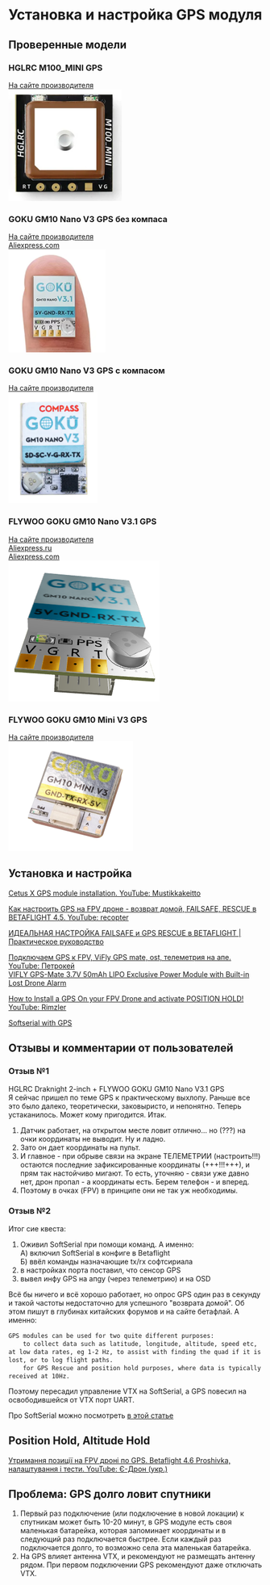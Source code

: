 # Установка и настройка GPS модуля

## Проверенные модели

### HGLRC M100_MINI GPS
[На сайте производителя](https://www.hglrc.com/products/hglrc-m100_mini-gps)  
![](GPS_HGLRC_M100_MINI_GPS.png)

### GOKU GM10 Nano V3 GPS без компаса
[На сайте производителя](https://flywoo.net/products/goku-gm10-nano-v3-gps)  
[Aliexpress.com](https://aliexpress.com/item/1005005035552894.html)  
![](GPS_GOKU_GM10_Nano_V3GPS.png)

### GOKU GM10 Nano V3 GPS с компасом
[На сайте производителя](https://flywoo.net/products/goku-gm10-nano-v3-gps-w-compass)  
![](GPS_GOKU_GM10_Nano_V3GPS_compass.png)

### FLYWOO GOKU GM10 Nano V3.1 GPS
[На сайте производителя](https://flywoo.net/products/goku-gm10-nano-v3.1-gps)  
[Aliexpress.ru](https://aliexpress.ru/item/1005005035552894.html)  
[Aliexpress.com](https://vi.aliexpress.com/item/1005005035552894.html)  
![](GPS_GOKU_GM10_Nano_V3.1GPS.png) 

### FLYWOO GOKU GM10 Mini V3 GPS
[На сайте производителя](https://flywoo.net/products/goku-gm10-mini-v3-gps)  
![](GPS_GOKU_GM10_Mini_V3_GPS.png)

## Установка и настройка
[Cetus X GPS module installation. YouTube: Mustikkakeitto](https://www.youtube.com/watch?v=C2e9Owgp-a8)  

[Как настроить GPS на FPV дроне - возврат домой, FAILSAFE, RESCUE в BETAFLIGHT 4.5. YouTube: recopter](https://www.youtube.com/watch?v=l4f07dlX5eQ)  

[ИДЕАЛЬНАЯ НАСТРОЙКА FAILSAFE и GPS RESCUE в BETAFLIGHT | Практическое руководство](https://www.youtube.com/watch?v=ybucv4Lv9Uc)  

[Подключаем GPS к FPV, ViFly GPS mate, ost, телеметрия на апе. YouTube: Петрокей](https://www.youtube.com/watch?v=AULG-AP712E)  
[VIFLY GPS-Mate 3.7V 50mAh LIPO Exclusive Power Module with Built-in Lost Drone Alarm](https://vi.aliexpress.com/item/1005003676846838.html)

[How to Install a GPS On your FPV Drone and activate POSITION HOLD! YouTube: Rimzler](https://www.youtube.com/watch?v=nWHjarJv7cU)

[Softserial with GPS](https://betaflight.com/docs/wiki/guides/current/softserial#softserial-with-gps)


## Отзывы и комментарии от пользователей

### Отзыв №1
HGLRC Draknight 2-inch + FLYWOO GOKU GM10 Nano V3.1 GPS   
Я сейчас пришел по теме GPS к практическому выхлопу. Раньше все это было далеко, теоретически, заковыристо, и непонятно. Теперь устаканилось. Может кому пригодится.
Итак.  
1. Датчик работает, на открытом месте ловит отлично... но (???) на очки координаты не выводит. Ну и ладно.  
2. Зато он дает координаты на пульт.  
3. И главное - при обрыве связи на экране ТЕЛЕМЕТРИИ (настроить!!!) остаются последние зафиксированные координаты (+++!!!+++), и прям так настойчиво мигают. То есть, уточняю - связи уже давно нет, дрон пропал - а координаты есть. Берем телефон - и вперед.  
4. Поэтому в очках (FPV) в принципе они не так уж необходимы.  

### Отзыв №2

Итог сие квеста:   
1. Оживил SoftSerial при помощи команд. А именно:  
А) включил SoftSerial в конфиге в Betaflight  
Б) ввёл команды назначающие tx/rx софтсириала  
2. в настройках порта поставил, что сенсор GPS  
3. вывел инфу GPS на апgу (через телеметрию) и на OSD  


Всё бы ничего и всё хорошо работает, но опрос GPS один раз в секунду и такой частоты недостаточно для успешного "возврата домой". Об этом пишут в глубинах китайских форумов и на сайте бетафлай. А именно:
```
GPS modules can be used for two quite different purposes:
    to collect data such as latitude, longitude, altitude, speed etc, at low data rates, eg 1-2 Hz, to assist with finding the quad if it is lost, or to log flight paths.
    for GPS Rescue and position hold purposes, where data is typically received at 10Hz.
```
Поэтому пересадил управление VTX на SoftSerial, а GPS повесил на освободившейся от VTX порт UART.

Про SoftSerial можно посмотреть [в этой статье](./22_FC/Proshivka/30_Betaflight/SoftSerial.md)

## Position Hold, Altitude Hold
[Утримання позиції на FPV дроні по GPS. Betaflight 4.6 Proshivka, налаштування і тести. YouTube: Є-Дрон (укр.)](https://www.youtube.com/watch?v=VrKpEzWQol0)

## Проблема: GPS долго ловит спутники
1. Первый раз подключение (или подключение в новой локации) к спутникам может быть 10-20 минут, в GPS модуле есть своя маленькая батарейка, которая запоминает координаты и в следующий раз подключается быстрее. Если каждый раз подключается долго, то возможно села эта маленькая батарейка.  
2. На GPS влияет антенна VTX, и рекомендуют не размещать антенну рядом. При первом подключении GPS рекомендуют даже отключать VTX.


